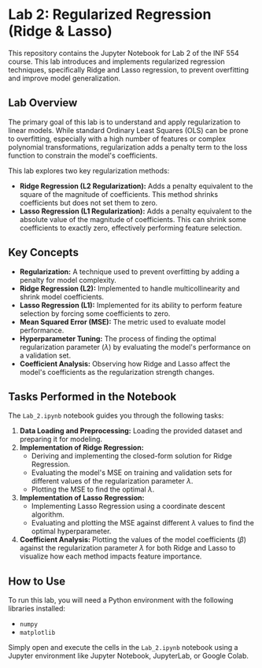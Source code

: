 # Lab 2: Regularized Regression (Ridge & Lasso)

This repository contains the Jupyter Notebook for Lab 2 of the INF 554 course. This lab introduces and implements regularized regression techniques, specifically Ridge and Lasso regression, to prevent overfitting and improve model generalization.

## Lab Overview

The primary goal of this lab is to understand and apply regularization to linear models. While standard Ordinary Least Squares (OLS) can be prone to overfitting, especially with a high number of features or complex polynomial transformations, regularization adds a penalty term to the loss function to constrain the model's coefficients.

This lab explores two key regularization methods:
* **Ridge Regression (L2 Regularization):** Adds a penalty equivalent to the square of the magnitude of coefficients. This method shrinks coefficients but does not set them to zero.
* **Lasso Regression (L1 Regularization):** Adds a penalty equivalent to the absolute value of the magnitude of coefficients. This can shrink some coefficients to exactly zero, effectively performing feature selection.

## Key Concepts

* **Regularization:** A technique used to prevent overfitting by adding a penalty for model complexity.
* **Ridge Regression (L2):** Implemented to handle multicollinearity and shrink model coefficients.
* **Lasso Regression (L1):** Implemented for its ability to perform feature selection by forcing some coefficients to zero.
* **Mean Squared Error (MSE):** The metric used to evaluate model performance.
* **Hyperparameter Tuning:** The process of finding the optimal regularization parameter ($\lambda$) by evaluating the model's performance on a validation set.
* **Coefficient Analysis:** Observing how Ridge and Lasso affect the model's coefficients as the regularization strength changes.

## Tasks Performed in the Notebook

The `Lab_2.ipynb` notebook guides you through the following tasks:

1.  **Data Loading and Preprocessing:** Loading the provided dataset and preparing it for modeling.
2.  **Implementation of Ridge Regression:**
    * Deriving and implementing the closed-form solution for Ridge Regression.
    * Evaluating the model's MSE on training and validation sets for different values of the regularization parameter $\lambda$.
    * Plotting the MSE to find the optimal $\lambda$.
3.  **Implementation of Lasso Regression:**
    * Implementing Lasso Regression using a coordinate descent algorithm.
    * Evaluating and plotting the MSE against different $\lambda$ values to find the optimal hyperparameter.
4.  **Coefficient Analysis:** Plotting the values of the model coefficients ($\beta$) against the regularization parameter $\lambda$ for both Ridge and Lasso to visualize how each method impacts feature importance.

## How to Use

To run this lab, you will need a Python environment with the following libraries installed:
* `numpy`
* `matplotlib`

Simply open and execute the cells in the `Lab_2.ipynb` notebook using a Jupyter environment like Jupyter Notebook, JupyterLab, or Google Colab.
